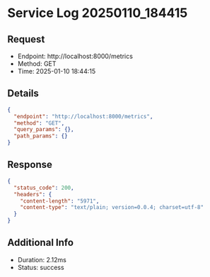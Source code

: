 # Service Log 20250110_184415

## Request
- Endpoint: http://localhost:8000/metrics
- Method: GET
- Time: 2025-01-10 18:44:15

## Details
```json
{
  "endpoint": "http://localhost:8000/metrics",
  "method": "GET",
  "query_params": {},
  "path_params": {}
}
```

## Response
```json
{
  "status_code": 200,
  "headers": {
    "content-length": "5971",
    "content-type": "text/plain; version=0.0.4; charset=utf-8"
  }
}
```

## Additional Info
- Duration: 2.12ms
- Status: success
